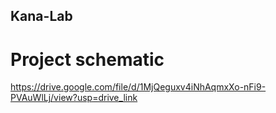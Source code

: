 ## Kana-Lab
# Project schematic
https://drive.google.com/file/d/1MjQeguxv4iNhAqmxXo-nFi9-PVAuWlLj/view?usp=drive_link
